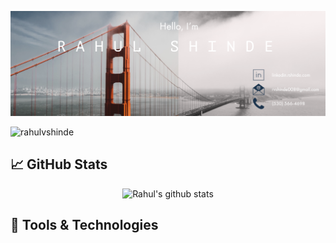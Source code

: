 <!-- ### Hi 👋 I am Rahul! -->
<!-- I am a Devops Engineer who is passionate about automating infrastructure. Few tech that I enjoy working in, are Python, Terraform, Ansible, Puppet, docker, and AWS. -->
<!-- Profile Views -->
[![Header](https://raw.githubusercontent.com/rahulvshinde/rahulvshinde/master/banner_short.png "Header")](https://rshinde.com/)
<p align="left"> <img src="https://komarev.com/ghpvc/?username=rahulvshinde&color=blue&style=plastic&label=Profile Views" alt="rahulvshinde" /> </p>

## &#x1f4c8; GitHub Stats
<!-- GitHub Stats -->
<p align="center"><img src="https://github-readme-stats.vercel.app/api?username=rahulvshinde&count_private=true&show_icons=true&theme=radical" alt="Rahul's github stats" /> </p>

## 🔧 Tools & Technologies


<!--
**rahulvshinde/rahulvshinde** is a ✨ _special_ ✨ repository because its `README.md` (this file) appears on your GitHub profile.

Here are some ideas to get you started:

- 🔭 I’m currently working on ...
- 🌱 I’m currently learning ...
- 👯 I’m looking to collaborate on ...
- 🤔 I’m looking for help with ...
- 💬 Ask me about ...
- 📫 How to reach me: ...
- 😄 Pronouns: ...
- ⚡ Fun fact: ...
-->
